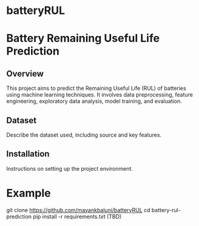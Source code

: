 # batteryRUL
# Battery Remaining Useful Life Prediction

## Overview
This project aims to predict the Remaining Useful Life (RUL) of batteries using machine learning techniques. It involves data preprocessing, feature engineering, exploratory data analysis, model training, and evaluation.

## Dataset
Describe the dataset used, including source and key features.

## Installation
Instructions on setting up the project environment.
# Example
git clone https://github.com/mayankbaluni/batteryRUL
cd battery-rul-prediction
pip install -r requirements.txt (TBD)

